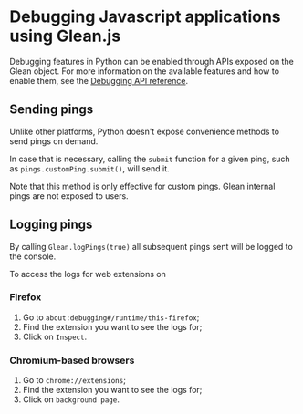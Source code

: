 # Debugging Javascript applications using Glean.js

Debugging features in Python can be enabled through APIs exposed on the Glean object.
For more information on the available features and how to enable them,
see the [Debugging API reference](../../reference/debug/index.md).

## Sending pings

Unlike other platforms, Python doesn't expose convenience methods to send pings on demand.

In case that is necessary, calling the `submit` function for a given ping,
such as `pings.customPing.submit()`, will send it.

Note that this method is only effective for custom pings.
Glean internal pings are not exposed to users.

## Logging pings

By calling `Glean.logPings(true)` all subsequent pings sent will be logged to the console.

To access the logs for web extensions on

### Firefox

1. Go to `about:debugging#/runtime/this-firefox`;
2. Find the extension you want to see the logs for;
3. Click on `Inspect`.

### Chromium-based browsers

1. Go to `chrome://extensions`;
2. Find the extension you want to see the logs for;
3. Click on `background page`.
